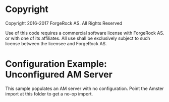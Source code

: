 
Copyright
=============
Copyright 2016-2017 ForgeRock AS. All Rights Reserved

Use of this code requires a commercial software license with ForgeRock AS.
or with one of its affiliates. All use shall be exclusively subject
to such license between the licensee and ForgeRock AS.

Configuration Example: Unconfigured AM Server
=============================================

This sample populates an AM server with no configuration. 
Point the Amster import at this folder to get a no-op import.

